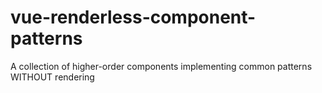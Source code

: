 # vue-renderless-component-patterns
A collection of higher-order components implementing common patterns WITHOUT rendering
